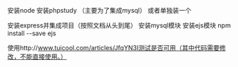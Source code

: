安装node
安装phpstudy （主要为了集成mysql） 或者单独装一个

安装express并集成项目（按照文档从头到尾）
安装mysql模块
安装ejs模块  npm install --save ejs

使用http://www.tuicool.com/articles/JfqYN3I测试是否可用（其中代码需要修改，不能直接使用。）


